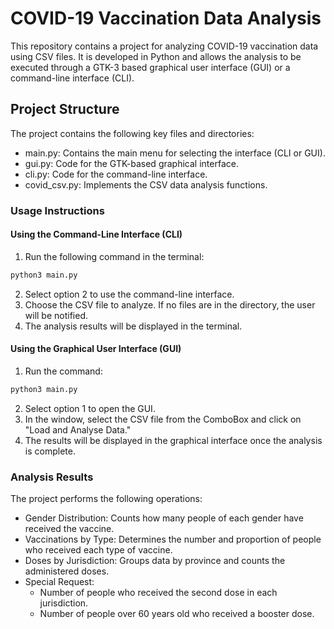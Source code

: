 # COVID-19 Vaccination Data Analysis

This repository contains a project for analyzing COVID-19 vaccination data using CSV files. It is developed in Python and allows the analysis to be executed through a GTK-3 based graphical user interface (GUI) or a command-line interface (CLI).

## Project Structure

The project contains the following key files and directories:

- main.py: Contains the main menu for selecting the interface (CLI or GUI).
- gui.py: Code for the GTK-based graphical interface.
- cli.py: Code for the command-line interface.
- covid_csv.py: Implements the CSV data analysis functions.

### Usage Instructions
  
#### Using the Command-Line Interface (CLI)
1. Run the following command in the terminal:
  ```sh
  python3 main.py
  ```
2. Select option 2 to use the command-line interface.
3. Choose the CSV file to analyze. If no files are in the directory, the user will be notified.
4. The analysis results will be displayed in the terminal.

#### Using the Graphical User Interface (GUI)
1. Run the command:
  ```sh
  python3 main.py
  ```
2. Select option 1 to open the GUI.
3. In the window, select the CSV file from the ComboBox and click on "Load and Analyse Data."
4. The results will be displayed in the graphical interface once the analysis is complete.

### Analysis Results

The project performs the following operations:

- Gender Distribution: Counts how many people of each gender have received the vaccine.
- Vaccinations by Type: Determines the number and proportion of people who received each type of vaccine.
- Doses by Jurisdiction: Groups data by province and counts the administered doses.
- Special Request:
  - Number of people who received the second dose in each jurisdiction.
  - Number of people over 60 years old who received a booster dose.
